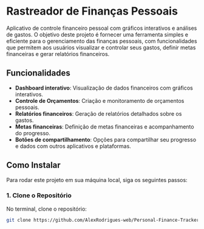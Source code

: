 # Rastreador de Finanças Pessoais

Aplicativo de controle financeiro pessoal com gráficos interativos e análises de gastos. O objetivo deste projeto é fornecer uma ferramenta simples e eficiente para o gerenciamento das finanças pessoais, com funcionalidades que permitem aos usuários visualizar e controlar seus gastos, definir metas financeiras e gerar relatórios financeiros.

## Funcionalidades

- **Dashboard interativo**: Visualização de dados financeiros com gráficos interativos.
- **Controle de Orçamentos**: Criação e monitoramento de orçamentos pessoais.
- **Relatórios financeiros**: Geração de relatórios detalhados sobre os gastos.
- **Metas financeiras**: Definição de metas financeiras e acompanhamento do progresso.
- **Botões de compartilhamento**: Opções para compartilhar seu progresso e dados com outros aplicativos e plataformas.

## Como Instalar

Para rodar este projeto em sua máquina local, siga os seguintes passos:

### 1. Clone o Repositório

No terminal, clone o repositório:

```bash
git clone https://github.com/AlexRodrigues-web/Personal-Finance-Tracker.git
